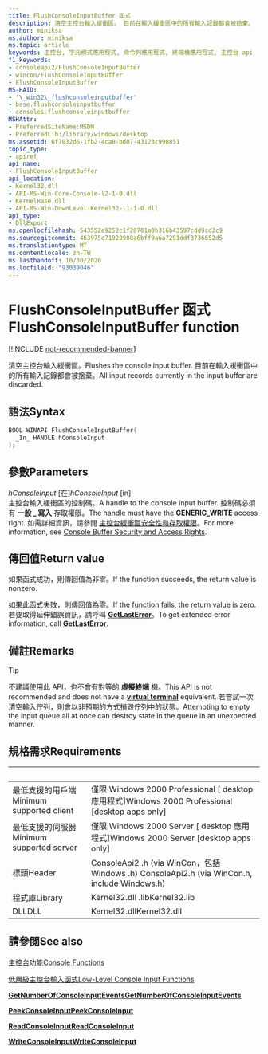 ```yaml
---
title: FlushConsoleInputBuffer 函式
description: 清空主控台輸入緩衝區。 目前在輸入緩衝區中的所有輸入記錄都會被捨棄。
author: miniksa
ms.author: miniksa
ms.topic: article
keywords: 主控台, 字元模式應用程式, 命令列應用程式, 終端機應用程式, 主控台 api
f1_keywords:
- consoleapi2/FlushConsoleInputBuffer
- wincon/FlushConsoleInputBuffer
- FlushConsoleInputBuffer
MS-HAID:
- '\_win32\_flushconsoleinputbuffer'
- base.flushconsoleinputbuffer
- consoles.flushconsoleinputbuffer
MSHAttr:
- PreferredSiteName:MSDN
- PreferredLib:/library/windows/desktop
ms.assetid: 6f7832d6-1fb2-4ca8-bd07-43123c990851
topic_type:
- apiref
api_name:
- FlushConsoleInputBuffer
api_location:
- Kernel32.dll
- API-MS-Win-Core-Console-l2-1-0.dll
- KernelBase.dll
- API-MS-Win-DownLevel-Kernel32-l1-1-0.dll
api_type:
- DllExport
ms.openlocfilehash: 543552e9252c1f28701a0b316b43597cdd9cd2c9
ms.sourcegitcommit: 463975e71920908a6bff9a6a7291ddf3736652d5
ms.translationtype: MT
ms.contentlocale: zh-TW
ms.lasthandoff: 10/30/2020
ms.locfileid: "93039046"
---
```

# <a name="flushconsoleinputbuffer-function"></a><span data-ttu-id="bf71b-105">FlushConsoleInputBuffer 函式</span><span class="sxs-lookup"><span data-stu-id="bf71b-105">FlushConsoleInputBuffer function</span></span>

[!INCLUDE [not-recommended-banner](./includes/not-recommended-banner.md)]

<span data-ttu-id="bf71b-106">清空主控台輸入緩衝區。</span><span class="sxs-lookup"><span data-stu-id="bf71b-106">Flushes the console input buffer.</span></span> <span data-ttu-id="bf71b-107">目前在輸入緩衝區中的所有輸入記錄都會被捨棄。</span><span class="sxs-lookup"><span data-stu-id="bf71b-107">All input records currently in the input buffer are discarded.</span></span>

## <a name="syntax"></a><span data-ttu-id="bf71b-108">語法</span><span class="sxs-lookup"><span data-stu-id="bf71b-108">Syntax</span></span>

```C
BOOL WINAPI FlushConsoleInputBuffer(
  _In_ HANDLE hConsoleInput
);
```

## <a name="parameters"></a><span data-ttu-id="bf71b-109">參數</span><span class="sxs-lookup"><span data-stu-id="bf71b-109">Parameters</span></span>

<span data-ttu-id="bf71b-110">*hConsoleInput* \[在\]</span><span class="sxs-lookup"><span data-stu-id="bf71b-110">*hConsoleInput* \[in\]</span></span>  
<span data-ttu-id="bf71b-111">主控台輸入緩衝區的控制碼。</span><span class="sxs-lookup"><span data-stu-id="bf71b-111">A handle to the console input buffer.</span></span> <span data-ttu-id="bf71b-112">控制碼必須有 **一般 \_ 寫入** 存取權限。</span><span class="sxs-lookup"><span data-stu-id="bf71b-112">The handle must have the **GENERIC\_WRITE** access right.</span></span> <span data-ttu-id="bf71b-113">如需詳細資訊，請參閱 [主控台緩衝區安全性和存取權限](console-buffer-security-and-access-rights.md)。</span><span class="sxs-lookup"><span data-stu-id="bf71b-113">For more information, see [Console Buffer Security and Access Rights](console-buffer-security-and-access-rights.md).</span></span>

## <a name="return-value"></a><span data-ttu-id="bf71b-114">傳回值</span><span class="sxs-lookup"><span data-stu-id="bf71b-114">Return value</span></span>

<span data-ttu-id="bf71b-115">如果函式成功，則傳回值為非零。</span><span class="sxs-lookup"><span data-stu-id="bf71b-115">If the function succeeds, the return value is nonzero.</span></span>

<span data-ttu-id="bf71b-116">如果此函式失敗，則傳回值為零。</span><span class="sxs-lookup"><span data-stu-id="bf71b-116">If the function fails, the return value is zero.</span></span> <span data-ttu-id="bf71b-117">若要取得延伸錯誤資訊，請呼叫 [**GetLastError**](https://msdn.microsoft.com/library/windows/desktop/ms679360)。</span><span class="sxs-lookup"><span data-stu-id="bf71b-117">To get extended error information, call [**GetLastError**](https://msdn.microsoft.com/library/windows/desktop/ms679360).</span></span>

## <a name="remarks"></a><span data-ttu-id="bf71b-118">備註</span><span class="sxs-lookup"><span data-stu-id="bf71b-118">Remarks</span></span>

> [!TIP]
> <span data-ttu-id="bf71b-119">不建議使用此 API，也不會有對等的 **[虛擬終端](console-virtual-terminal-sequences.md)** 機。</span><span class="sxs-lookup"><span data-stu-id="bf71b-119">This API is not recommended and does not have a **[virtual terminal](console-virtual-terminal-sequences.md)** equivalent.</span></span> <span data-ttu-id="bf71b-120">若嘗試一次清空輸入佇列，則會以非預期的方式損毀佇列中的狀態。</span><span class="sxs-lookup"><span data-stu-id="bf71b-120">Attempting to empty the input queue all at once can destroy state in the queue in an unexpected manner.</span></span>

## <a name="requirements"></a><span data-ttu-id="bf71b-121">規格需求</span><span class="sxs-lookup"><span data-stu-id="bf71b-121">Requirements</span></span>

| &nbsp; | &nbsp; |
|-|-|
| <span data-ttu-id="bf71b-122">最低支援的用戶端</span><span class="sxs-lookup"><span data-stu-id="bf71b-122">Minimum supported client</span></span> | <span data-ttu-id="bf71b-123">僅限 Windows 2000 Professional \[ desktop 應用程式\]</span><span class="sxs-lookup"><span data-stu-id="bf71b-123">Windows 2000 Professional \[desktop apps only\]</span></span> |
| <span data-ttu-id="bf71b-124">最低支援的伺服器</span><span class="sxs-lookup"><span data-stu-id="bf71b-124">Minimum supported server</span></span> | <span data-ttu-id="bf71b-125">僅限 Windows 2000 Server \[ desktop 應用程式\]</span><span class="sxs-lookup"><span data-stu-id="bf71b-125">Windows 2000 Server \[desktop apps only\]</span></span> |
| <span data-ttu-id="bf71b-126">標頭</span><span class="sxs-lookup"><span data-stu-id="bf71b-126">Header</span></span> | <span data-ttu-id="bf71b-127">ConsoleApi2 .h (via WinCon，包括 Windows .h) </span><span class="sxs-lookup"><span data-stu-id="bf71b-127">ConsoleApi2.h (via WinCon.h, include Windows.h)</span></span> |
| <span data-ttu-id="bf71b-128">程式庫</span><span class="sxs-lookup"><span data-stu-id="bf71b-128">Library</span></span> | <span data-ttu-id="bf71b-129">Kernel32.dll .lib</span><span class="sxs-lookup"><span data-stu-id="bf71b-129">Kernel32.lib</span></span> |
| <span data-ttu-id="bf71b-130">DLL</span><span class="sxs-lookup"><span data-stu-id="bf71b-130">DLL</span></span> | <span data-ttu-id="bf71b-131">Kernel32.dll</span><span class="sxs-lookup"><span data-stu-id="bf71b-131">Kernel32.dll</span></span> |

## <a name="see-also"></a><span data-ttu-id="bf71b-132">請參閱</span><span class="sxs-lookup"><span data-stu-id="bf71b-132">See also</span></span>

[<span data-ttu-id="bf71b-133">主控台功能</span><span class="sxs-lookup"><span data-stu-id="bf71b-133">Console Functions</span></span>](console-functions.md)

[<span data-ttu-id="bf71b-134">低層級主控台輸入函式</span><span class="sxs-lookup"><span data-stu-id="bf71b-134">Low-Level Console Input Functions</span></span>](low-level-console-input-functions.md)

[<span data-ttu-id="bf71b-135">**GetNumberOfConsoleInputEvents**</span><span class="sxs-lookup"><span data-stu-id="bf71b-135">**GetNumberOfConsoleInputEvents**</span></span>](getnumberofconsoleinputevents.md)

[<span data-ttu-id="bf71b-136">**PeekConsoleInput**</span><span class="sxs-lookup"><span data-stu-id="bf71b-136">**PeekConsoleInput**</span></span>](peekconsoleinput.md)

[<span data-ttu-id="bf71b-137">**ReadConsoleInput**</span><span class="sxs-lookup"><span data-stu-id="bf71b-137">**ReadConsoleInput**</span></span>](readconsoleinput.md)

[<span data-ttu-id="bf71b-138">**WriteConsoleInput**</span><span class="sxs-lookup"><span data-stu-id="bf71b-138">**WriteConsoleInput**</span></span>](writeconsoleinput.md)
